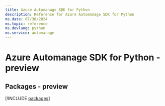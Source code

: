 ```yaml
---
title: Azure Automanage SDK for Python
description: Reference for Azure Automanage SDK for Python
ms.date: 07/30/2024
ms.topic: reference
ms.devlang: python
ms.service: automanage
---
```

# Azure Automanage SDK for Python - preview
## Packages - preview
[!INCLUDE [packages](automanage-index.md)]